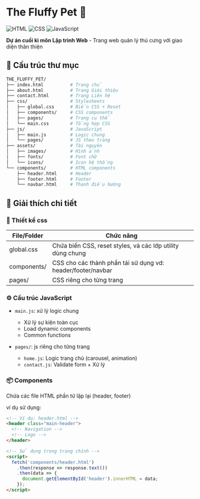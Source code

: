 # The Fluffy Pet 🐾 
![HTML](https://img.shields.io/badge/HTML5-E34F26?style=flat&logo=html5&logoColor=white) ![CSS](https://img.shields.io/badge/CSS3-1572B6?style=flat&logo=css3&logoColor=white) ![JavaScript](https://img.shields.io/badge/JavaScript-F7DF1E?style=flat&logo=javascript&logoColor=black)

**Dự án cuối kì môn Lập trình Web** - Trang web quản lý thú cưng với giao diện thân thiện

## 📂 Cấu trúc thư mục

```bash
THE_FLUFFY_PET/
├── index.html          # Trang chủ
├── about.html          # Trang Giới thiệu
├── contact.html        # Trang Liên hệ
├── css/                # Stylesheets
│   ├── global.css      # Biến CSS + Reset
│   ├── components/     # CSS components
│   ├── pages/          # Trang cụ thể
│   └── main.css        # Tổng hợp CSS
├── js/                 # JavaScript
│   ├── main.js         # Logic chung
│   └── pages/          # JS theo trang
├── assets/             # Tài nguyên
│   ├── images/         # Hình ảnh
│   ├── fonts/          # Font chữ
│   └── icons/          # Icon hệ thống
└── components/         # HTML components
    ├── header.html     # Header
    ├── footer.html     # Footer
    └── navbar.html     # Thanh điều hướng
```
## 🧩 Giải thích chi tiết

### 🎨 Thiết kế css

|File/Folder	| Chức năng|
|---------------|-------------------------------------------|
|global.css	| Chứa biến CSS, reset styles, và các lớp utility dùng chung|
|components/	| CSS cho các thành phần tái sử dụng vd: header/footer/navbar|
|pages/	| CSS riêng cho từng trang|

### ⚙️ Cấu trúc JavaScript

- `main.js`: xử lý logic chung
  - Xử lý sự kiện toàn cục
  - Load dynamic components
  - Common functions

- `pages/`: js riêng cho từng trang
  - `home.js`: Logic trang chủ (carousel, animation)
  - `contact.js`: Validate form + Xử lý 

### 📦 Components 
Chứa các file HTML phần tử lặp lại (header, footer)

ví dụ sử dụng:
```html
<!-- Ví dụ: header.html -->
<header class="main-header">
  <!-- Navigation -->
  <!-- Logo -->
</header>

<!-- Sử dụng trong trang chính -->
<script>
  fetch('components/header.html')
    .then(response => response.text())
    .then(data => {
      document.getElementById('header').innerHTML = data;
    });
</script>
```
